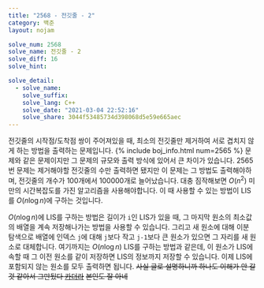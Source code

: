 ```yaml
---
title: "2568 - 전깃줄 - 2"
category: 백준
layout: nojam

solve_num: 2568
solve_name: 전깃줄 - 2
solve_diff: 16
solve_hint: 

solve_detail:
  - solve_name:
    solve_suffix:
    solve_lang: C++
    solve_date: "2021-03-04 22:52:16"
    solve_share: 3044f53485734d398068d5e59e665aec
---
```


전깃줄의 시작점/도착점 쌍이 주어져있을 때, 최소의 전깃줄만 제거하여 서로 겹치지 않게 하는 방법을 출력하는 문제입니다. {% include boj_info.html num=2565 %} 문제와 같은 문제이지만 그 문제의 규모와 출력 방식에 있어서 큰 차이가 있습니다. 2565번 문제는 제거해야할 전깃줄의 수만 출력하면 됐지만 이 문제는 그 방법도 출력해야하며, 전깃줄의 개수가 100개에서 100000개로 늘어났습니다. 대충 짐작해보면 $O(n^2)$ 미만의 시간복잡도를 가진 알고리즘을 사용해야합니다. 이 때 사용할 수 있는 방법이 LIS를 $O(n\log n)$에 구하는 것입니다.

$O(n\log n)$에 LIS를 구하는 방법은 길이가 `i`인 LIS가 있을 때, 그 마지막 원소의 최소값의 배열을 계속 저장해나가는 방법을 사용할 수 있습니다. 그리고 새 원소에 대해 이분 탐색으로 배열에 인덱스 `j`에 대해 `j`보다 작고 `j-1`보다 큰 원소가 있으면 그 자리를 새 원소로 대체합니다. 여기까지는 $O(n\log n)$ LIS를 구하는 방법과 같은데, 이 원소가 LIS에 속할 때 그 이전 원소를 같이 저장하면 LIS의 정보까지 저장할 수 있습니다. 이제 LIS에 포함되지 않는 원소를 모두 출력하면 됩니다. ~~사실 글로 설명하니까 하나도 이해가 안 갈 것 같아서 그만뒀다 [카더라](https://namu.wiki/w/카더라)~~ ~~본인도 잘 아네~~
